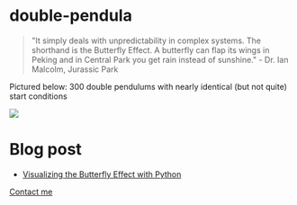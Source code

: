 # double-pendula

>  "It simply deals with unpredictability in complex systems. The shorthand is the Butterfly Effect. A butterfly can flap its wings in Peking and in Central Park you get rain instead of sunshine." - Dr. Ian Malcolm, Jurassic Park

Pictured below: 
300 double pendulums with nearly identical (but not quite) start conditions

<img src="300.gif">

# Blog post
- [Visualizing the Butterfly Effect with Python](https://dev.to/chrisgreening/visualizing-the-butterfly-effect-with-python-39m3)

[Contact me](https://www.christophergreening.com/contact)
